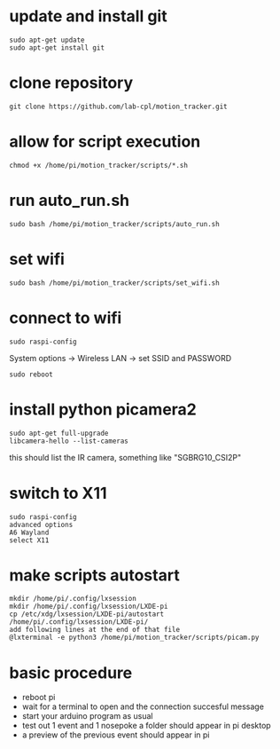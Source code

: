 # update and install git

```console
sudo apt-get update
sudo apt-get install git
```

# clone repository
```console
git clone https://github.com/lab-cpl/motion_tracker.git
```

# allow for script execution
```console
chmod +x /home/pi/motion_tracker/scripts/*.sh
```

# run auto_run.sh
```console
sudo bash /home/pi/motion_tracker/scripts/auto_run.sh
```

# set wifi
```console
sudo bash /home/pi/motion_tracker/scripts/set_wifi.sh
```

# connect to wifi
```
sudo raspi-config
```
System options -> Wireless LAN -> set SSID and PASSWORD
```
sudo reboot
```

# install python picamera2
```
sudo apt-get full-upgrade
libcamera-hello --list-cameras
```
this should list the IR camera, something like "SGBRG10_CSI2P"

# switch to X11
```
sudo raspi-config
advanced options
A6 Wayland
select X11
```

# make scripts autostart
```
mkdir /home/pi/.config/lxsession
mkdir /home/pi/.config/lxsession/LXDE-pi
cp /etc/xdg/lxsession/LXDE-pi/autostart /home/pi/.config/lxsession/LXDE-pi/
add following lines at the end of that file
@lxterminal -e python3 /home/pi/motion_tracker/scripts/picam.py
```

# basic procedure

- reboot pi
- wait for a terminal to open and the connection succesful message
- start your arduino program as usual
- test out 1 event and 1 nosepoke a folder should appear in pi desktop
- a preview of the previous event should appear in pi
